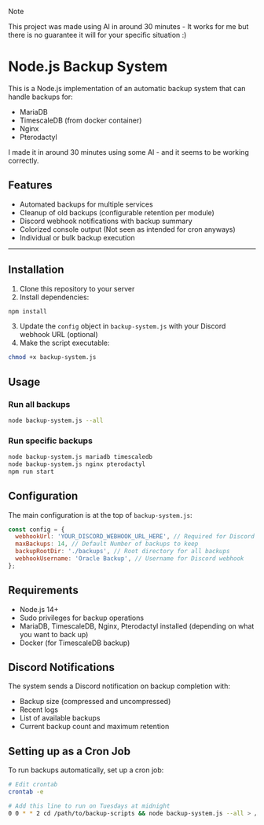 > [!NOTE]
> This project was made using AI in around 30 minutes - It works for me but there is no guarantee it will for your specific situation :)

# Node.js Backup System

This is a Node.js implementation of an automatic backup system that can handle backups for:

* MariaDB
* TimescaleDB (from docker container)
* Nginx
* Pterodactyl

I made it in around 30 minutes using some AI - and it seems to be working correctly.

## Features

* Automated backups for multiple services
* Cleanup of old backups (configurable retention per module)
* Discord webhook notifications with backup summary
* Colorized console output (Not seen as intended for cron anyways)
* Individual or bulk backup execution

---

## Installation

1. Clone this repository to your server
2. Install dependencies:

```bash
npm install
```

3. Update the `config` object in `backup-system.js` with your Discord webhook URL (optional)
4. Make the script executable:

```bash
chmod +x backup-system.js
```

## Usage

### Run all backups

```bash
node backup-system.js --all
```

### Run specific backups

```bash
node backup-system.js mariadb timescaledb
node backup-system.js nginx pterodactyl
npm run start
```

## Configuration

The main configuration is at the top of `backup-system.js`:

```javascript
const config = {
  webhookUrl: 'YOUR_DISCORD_WEBHOOK_URL_HERE', // Required for Discord notifications
  maxBackups: 14, // Default Number of backups to keep
  backupRootDir: './backups', // Root directory for all backups
  webhookUsername: 'Oracle Backup', // Username for Discord webhook
};
```

## Requirements

* Node.js 14+
* Sudo privileges for backup operations
* MariaDB, TimescaleDB, Nginx, Pterodactyl installed (depending on what you want to back up)
* Docker (for TimescaleDB backup)

## Discord Notifications

The system sends a Discord notification on backup completion with:

* Backup size (compressed and uncompressed)
* Recent logs
* List of available backups
* Current backup count and maximum retention

## Setting up as a Cron Job

To run backups automatically, set up a cron job:

```bash
# Edit crontab
crontab -e

# Add this line to run on Tuesdays at midnight
0 0 * * 2 cd /path/to/backup-scripts && node backup-system.js --all > /path/to/backup.log 2>&1
```
